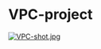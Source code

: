 # VPC-project

[![VPC-shot.jpg](https://i.postimg.cc/TPnY3pk7/VPC-shot.jpg)](https://postimg.cc/SXNpZNbC)